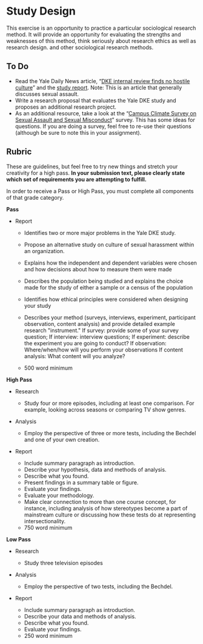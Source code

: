 Study Design
============

This exercise is an opportunity to practice a particular sociological research method. It will provide an opportunity for evaluating the strengths and weaknesses of this method, think seriously about research ethics as well as research design. and other sociological research methods.

To Do
-----

-   Read the Yale Daily News article, “[DKE internal review finds no hostile culture](https://yaledailynews.com/blog/2018/03/08/dke-internal-review-finds-no-hostile-culture/)” and the [study report](http://ydn-wpengine.netdna-ssl.com/wp-content/uploads/2018/03/20180219171837.pdf). Note: This is an article that generally discusses sexual assault.
-   Write a research proposal that evaluates the Yale DKE study and proposes an additional research project.
-   As an additional resource, take a look at the “[Campus Climate Survey on Sexual Assault and Sexual Misconduct](https://www.aau.edu/sites/default/files/%40%20Files/Climate%20Survey/Survey%20Instrument.pdf)” survey. This has some ideas for questions. If you are doing a survey, feel free to re-use their questions (although be sure to note this in your assignment).

Rubric
------------


These are guidelines, but feel free to try new things and stretch your
creativity for a high pass. **In your submission text, please clearly state which set of requirements you are attempting to fulfill.**

In order to receive a Pass or High Pass, you must complete all components of that grade category.


**Pass**
* Report     
    * Identifies two or more major problems in the Yale DKE study.
    * Propose an alternative study on culture of sexual harassment within an organization.
     * Explains how the independent and dependent variables were chosen and how decisions about how to measure them were made
     * Describes the population being studied and explains the choice made for the study of either a sample or a census of the population
    * Identifies how ethical principles were considered when designing your study
    * Describes your method (surveys, interviews, experiment, participant observation, content analysis) and provide detailed example research "instrument." If survey: provide some of your survey question; If interview: interview questions; 
If experiment: describe the experiment you are going to conduct?
If observation: Where/when/how will you perform your observations
If content analysis: What content will you analyze?

     * 500 word minimum

**High Pass**

* Research     
    * Study four or more episodes, including at least one comparison. For example, looking across seasons or comparing TV show genres.   

* Analysis    
    * Employ the perspective of three or more tests, including the Bechdel and one of your own creation.

* Report
    * Include summary paragraph as introduction.
    * Describe your hypothesis, data and methods of analysis.
    * Describe what you found.
    * Present findings in a summary table or figure.
    * Evaluate your findings.
    * Evaluate your methodology.
    * Make clear connection to more than one course concept, for instance, including analysis of how stereotypes become a part of mainstream culture or discussing how these tests do at representing intersectionality.
    * 750 word minimum


**Low Pass**
* Research     
    * Study three television episodes    

* Analysis    
    * Employ the perspective of two tests, including the Bechdel.

* Report
     * Include summary paragraph as introduction.
     * Describe your data and methods of analysis.
    * Describe what you found.
     * Evaluate your findings.
     * 250 word minimum
